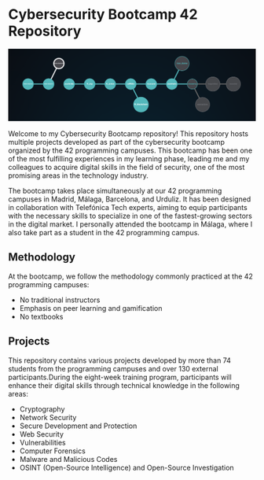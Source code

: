 # Cybersecurity Bootcamp 42 Repository

![Bootcamp projects](bootcamp-projects.png)

Welcome to my Cybersecurity Bootcamp repository! This repository hosts multiple projects developed as part of the cybersecurity bootcamp organized by the 42 programming campuses. This bootcamp has been one of the most fulfilling experiences in my learning phase, leading me and my colleagues to acquire digital skills in the field of security, one of the most promising areas in the technology industry.

The bootcamp takes place simultaneously at our 42 programming campuses in Madrid, Málaga, Barcelona, and Urduliz. It has been designed in collaboration with Telefónica Tech experts, aiming to equip participants with the necessary skills to specialize in one of the fastest-growing sectors in the digital market. I personally attended the bootcamp in Málaga, where I also take part as a student in the 42 programming campus.

## Methodology

At the bootcamp, we follow the methodology commonly practiced at the 42 programming campuses:

- No traditional instructors
- Emphasis on peer learning and gamification
- No textbooks

## Projects

This repository contains various projects developed by more than 74 students from the programming campuses and over 130 external participants.During the eight-week training program, participants will enhance their digital skills through technical knowledge in the following areas:

- Cryptography
- Network Security
- Secure Development and Protection
- Web Security
- Vulnerabilities
- Computer Forensics
- Malware and Malicious Codes
- OSINT (Open-Source Intelligence) and Open-Source Investigation

